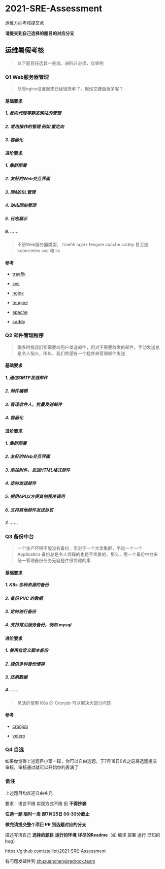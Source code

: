 # 2021-SRE-Assessment

运维方向考核提交点

**请提交到自己选择的题目的对应分支**

## 运维暑假考核

> 以下题目任选其一完成，进阶非必须，仅举例

### Q1 Web服务器管理

> 尽管nginx设置起来已经很简单了，但谁又嫌面板多呢？

#### 基础要求

##### 1. 反向代理等静态网站的管理

##### 2. 常用操作的管理 例如 重定向

##### 3. 容器化

#### 进阶要求

##### 1. 集群部署

##### 2. 友好的Web交互界面

##### 3. 网站SSL管理

##### 4. 动态网站管理

##### 5. 日志展示

##### 6. ......

> 不限Web服务器类型， traefik nginx tengine apache caddy 甚至是 kubernetes svc 和 iis

#### 参考

- [traefik](https://doc.traefik.io/traefik/)

- [svc](https://kubernetes.io/docs/concepts/services-networking/service/#services-without-selectors)

- [nginx](http://nginx.org/en/docs/)

- [tengine](https://tengine.taobao.org/documentation.html)

- [apache](http://httpd.apache.org/docs/)

- [caddy](https://caddyserver.com/docs/)

### Q2 邮件管理程序

> 很多时候我们都需要向用户发送邮件，但对于需要群发的邮件，手动发送总是令人恼火，所以，我们希望有一个程序来管理邮件发送

#### 基础要求

##### 1. 通过SMTP发送邮件

##### 2. 邮件编辑

##### 3. 管理收件人，批量发送邮件

##### 4. 容器化

#### 进阶要求

##### 1. 集群部署

##### 2. 友好的Web交互界面

##### 3. 添加附件、发送HTML格式邮件

##### 4. 定时发送邮件

##### 5. 提供API以方便其他程序调用

##### 6. 支持其他邮件发送协议

##### 7. ......

### Q3 备份中台

> 一个生产环境不能没有备份，但对于一个大型集群，手动一个一个 Application 备份总是令人烦躁的也是不优雅的，那么，用一个备份中台来统一管理备份任务无疑是件很优雅的事

#### 基础要求

##### 1. K8s 各种资源的备份

##### 2. 备份 PVC 的数据

##### 3. 定时进行备份

##### 4. 支持常见服务备份，例如 mysql

#### 进阶要求

##### 1. 使用自定义脚本备份

##### 2. 提供多种备份储存

##### 3. 还原数据

##### 4. ......

> 灵活的使用 K8s 的 Cronjob 可以解决大部分问题

#### 参考

- [cronjob](https://kubernetes.io/docs/concepts/workloads/controllers/cron-jobs/)

- [velero](https://github.com/vmware-tanzu/velero)

### Q4 自选

如果你觉得上述题目小菜一碟，你可以自由选题，于7月18日0点之前将选题提交审核，审核通过就可以开始你的表演了

### 备注

上述题目均欢迎自由补充

要求：语言不限 实现方式不限 但 **不得抄袭** 

**任选一题 限时一周 即7月25日 00:30分截止**

**做完请提交整个项目 PR 到选题对应的分支**

描述写清自己 **选择的题目**  **运行的环境** **详尽的Readme**（如 编译 部署 运行 已知的bug）

https://github.com/ztelliot/2021-SRE-Assessment

有问题发邮件到 zhuxuanchen@redrock.team
